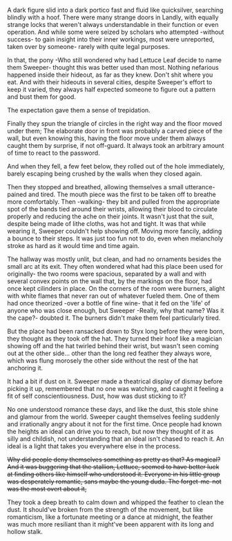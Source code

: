  A dark figure slid into a dark portico fast and fluid like quicksilver, searching blindly with a hoof. There were many strange doors in Landly, with equally strange locks that weren't always understandable in their function or even operation. And while some were seized by scholars who attempted -without success- to gain insight into their inner workings, most were unreported, taken over by someone- rarely with quite legal purposes.

 In that, the pony -Who still wondered why had Lettuce Leaf decide to name them Sweeper- thought this was better used than most. Nothing nefarious happened inside their hideout, as far as they knew. Don't shit where you eat. And with their hideouts in several cities, despite Sweeper's effort to keep it varied, they always half expected someone to figure out a pattern and bust them for good.

 The expectation gave them a sense of trepidation.

 Finally they spun the triangle of circles in the right way and the floor moved under them; The elaborate door in front was probably a carved piece of the wall, but even knowing this, having the floor move under them always caught them by surprise, if not off-guard. It always took an arbitrary amount of time to react to the password.

 And when they fell, a few feet below, they rolled out of the hole immediately, barely escaping being crushed by the walls when they closed again.

 Then they stopped and breathed, allowing themselves a small utterance- pained and tired. The mouth piece was the first to be taken off to breathe more comfortably. Then -walking- they bit and pulled from the appropriate spot of the bands tied around their wrists, allowing their blood to circulate properly and reducing the ache on their joints. It wasn't just that the suit, despite being made of lithe cloths, was hot and tight. It was that while wearing it, Sweeper couldn't help showing off. Moving more fancily, adding a bounce to their steps. It was just too fun not to do, even when melancholy stroke as hard as it would time and time again.

 The hallway was mostly unlit, but clean, and had no ornaments besides the small arc at its exit. They often wondered what had this place been used for originally- the two rooms were spacious, separated by a wall and with several convex points on the wall that, by the markings on the floor, had once kept cilinders in place. On the corners of the room were burners, alight with white flames that never ran out of whatever fueled them. One of them had once theorized -over a bottle of fine wine- that it fed on the 'life' of anyone who was close enough, but Sweeper -Really, why that name? Was it the cape?- doubted it. The burners didn't make them feel particularly tired.
 
 But the place had been ransacked down to Styx long before they were born, they thought as they took off the hat. They turned their hoof like a magician showing off and the hat twirled behind their wrist, but wasn't seen coming out at the other side… other than the long red feather they always wore, which was flung  morosely the other side without the rest of the hat anchoring it.
 
 It had a bit if dust on it. Sweeper made a theatrical display of dismay before picking it up, remembered that no one was watching, and caught it feeling a fit of self conscientiousness. Dust, how was dust sticking to it?
 
 No one understood romance these days, and like the dust, this stole shine and glamour from the world. Sweeper caught themselves feeling suddenly and irrationally angry about it not for the first time. Once people had known the heights  an ideal can drive you to reach, but now they thought of it as silly and childish, not understanding that an ideal isn't chased to reach it. An ideal is a light that takes you everywhere else in the process.
 
 ~~Why did people deny themselves something as pretty as that? As magical? And it was buggering that the stallion, Lettuce, seemed to have better luck at finding others like himself who understood it. Everyone in his little group was desperately romantic, sans maybe the young duda. The forget-me-not was the most overt about it,~~
 
 They took a deep breath to calm down and whipped the feather to clean the dust. It should've broken from the strength of the movement, but like romanticism, like a fortunate meeting or a dance at midnight, the feather was much more resiliant than it might've been apparent with its long and hollow stalk.
